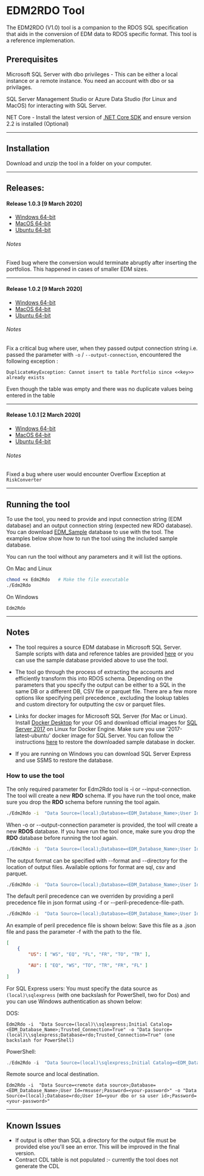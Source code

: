 # **EDM2RDO Tool** #

The EDM2RDO (V1.0) tool is a companion to the RDOS SQL specification that aids in the conversion of EDM data to RDOS specific format. This tool is a reference implemenation.

## **Prerequisites** ##

Microsoft SQL Server with dbo privileges  - This can be either a local instance or a remote instance. You need an account with dbo or sa privilages.

SQL Server Management Studio or Azure Data Studio (for Linux and MacOS) for interacting with SQL Server.

NET Core - Install the latest version of [.NET Core SDK](https://dotnet.microsoft.com/download) and ensure version 2.2 is installed (Optional)

***

## **Installation** ###

Download and unzip the tool in a folder on your computer.

***

## Releases: 

#### Release 1.0.3 [9 March 2020]


- [Windows 64-bit](https://rmsimport.blob.core.windows.net/public/Edm2Rdos_V1/v1.0.3/edm2rdo-win-x64.zip)
- [MacOS 64-bit](https://rmsimport.blob.core.windows.net/public/Edm2Rdos_V1/v1.0.3/edm2rdo-osx-x64.zip)
- [Ubuntu 64-bit](https://rmsimport.blob.core.windows.net/public/Edm2Rdos_V1/v1.0.3/edm2rdo-ubuntu-x64.zip)


###### Notes
Fixed bug where the conversion would terminate abruptly after inserting the portfolios. This happened in cases of smaller EDM sizes.


---

#### Release 1.0.2 [9 March 2020]


- [Windows 64-bit](https://rmsimport.blob.core.windows.net/public/Edm2Rdos_V1/v1.0.2/edm2rdo-win-x64.zip)
- [MacOS 64-bit](https://rmsimport.blob.core.windows.net/public/Edm2Rdos_V1/v1.0.2/edm2rdo-osx-x64.zip)
- [Ubuntu 64-bit](https://rmsimport.blob.core.windows.net/public/Edm2Rdos_V1/v1.0.2/edm2rdo-ubuntu-x64.zip)


###### Notes
Fix a critical bug where user, when they passed output connection string
i.e. passed the parameter with `-o` / `--output-connection`,  encountered the following exception :

`DuplicateKeyException: Cannot insert to table Portfolio since <<key>> already exists`

Even though the table was empty and there was no duplicate values being entered in the table

---

#### Release 1.0.1 [2 March 2020]


- [Windows 64-bit](https://rmsimport.blob.core.windows.net/public/Edm2Rdos_V1/v1.0.1/edm2rdo-win-x64.zip)
- [MacOS 64-bit](https://rmsimport.blob.core.windows.net/public/Edm2Rdos_V1/v1.0.1/edm2rdo-osx-x64.zip)
- [Ubuntu 64-bit](https://rmsimport.blob.core.windows.net/public/Edm2Rdos_V1/v1.0.1/edm2rdo-ubuntu-x64.zip)


###### Notes
Fixed a bug where user would encounter Overflow Exception at `RiskConverter`


***

## **Running the tool** ###

To use the tool, you need to provide and input connection string (EDM database) and an output connection string (expected new RDO database).
You can download [EDM_Sample](https://rmsimport.blob.core.windows.net/public/Edm2Rdos_V1/Edm2Rdos_Sample.zip) database to use with the tool.  The examples below show how to run the tool using the included sample database.

You can run the tool without any parameters and it will list the options.

On Mac and Linux

```bash
chmod +x Edm2Rdo   # Make the file executable 
./Edm2Rdo
```

On Windows

```dos
Edm2Rdo
```
***

## **Notes** ###

* The tool requires a source EDM database in Microsoft SQL Server. Sample scripts with data and reference tables are provided [here](../schema/sql) or you can use the sample database provided above to use the tool.

* The tool go through the process of extracting the accounts and efficiently transform this into RDOS schema.
Depending on the parameters that you specify the output can be either to a SQL in the same DB or a different DB, CSV file or parquet file.
There are a few more options like specifying peril precedence , excluding the lookup tables and custom directory for outputting the csv or parquet files.

* Links for docker images for Microsoft SQL Server (for Mac or Linux).
    Install [Docker Desktop](https://www.docker.com/products/docker-desktop) for your OS and download official images for [SQL Server 2017](https://hub.docker.com/_/microsoft-mssql-server) on Linux for Docker Engine. Make sure you use '2017-latest-ubuntu' docker image for SQL Server. You can follow the instructions [here](https://docs.microsoft.com/en-us/sql/linux/tutorial-restore-backup-in-sql-server-container?view=sql-server-2017) to restore the downloaded sample database in docker.
* If you are running on Windows you can download SQL Server Express and use SSMS to restore the database.

### **How to use the tool** ###

The only required parameter for Edm2Rdo tool is -i or --input-connection. The tool will create a new **RDO** schema. If you have run the tool once, make sure you drop the **RDO** schema before running the tool again.

```bash
./Edm2Rdo -i  "Data Source=(local);Database=<EDM_Database_Name>;User Id=<your dbo or sa user id>;Password=<your-password>"
```

When -o or --output-connection parameter is provided, the tool will create a new **RDOS** database. If you have run the tool once, make sure you drop the **RDO** database before running the tool again.

```bash
./Edm2Rdo -i  "Data Source=(local);Database=<EDM_Database_Name>;User Id=<your dbo or sa user id>;Password=<your-password>" -o "Data Source=(local);Database=rdo;User Id=<your dbo or sa user id>;Password=<your-password>"
```

The output format can be specified with --format and --directory for the location of output files. Available options for format are sql, csv and parquet.

```bash
./Edm2Rdo -i  "Data Source=(local);Database=<EDM_Database_Name>;User Id=<your dbo or sa user id>;Password=<your-password>" --directory <your local path> --format csv
```

The default peril precedence can we overriden by providing a peril precedence file in json format using -f or --peril-precedence-file-path.

```bash
./Edm2Rdo -i  "Data Source=(local);Database=<EDM_Database_Name>;User Id=<your dbo or sa user id>;Password=<your-password>" -f <local path to peril precedence file>
```

An example of peril precedence file is shown below:
Save this file as a .json file and pass the parameter -f with the path to the file.

```json
[
    {
        "US": [ "WS", "EQ", "FL", "FR", "TO", "TR" ],

        "AU": [ "EQ", "WS", "TO", "TR", "FR", "FL" ]
    }
]
```

For SQL Express users: You must specify the data source as `(local)\sqlexpress` (with one backslash for PowerShell, two for Dos) and you can use Windows authentication as shown below:

DOS:

```dos
Edm2Rdo -i  "Data Source=(local)\\sqlexpress;Initial Catalog=<EDM_Database_Name>;Trusted_Connection=True" -o "Data Source=(local)\\sqlexpress;Database=rdo;Trusted_Connection=True" (one backslash for PowerShell)
```

PowerShell:

```powershell
./Edm2Rdo -i  "Data Source=(local)\sqlexpress;Initial Catalog=<EDM_Database_Name>;Trusted_Connection=True" -o "Data Source=(local)\sqlexpress;Database=rdo;Trusted_Connection=True" (one backslash for PowerShell)
```

Remote source and local destination.

```dos
Edm2Rdo -i  "Data Source=<remote data source>;Database=<EDM_Database_Name>;User Id=rmsuser;Password=<your-password>" -o "Data Source=(local);Database=rdo;User Id=<your dbo or sa user id>;Password=<your-password>"
```
***
## **Known Issues** 

* If output is other than SQL a directory for the output file must be provided else you'll see an error. This will be improved in the final version.
* Contract CDL table is not populated :- currently the tool does not generate the CDL 